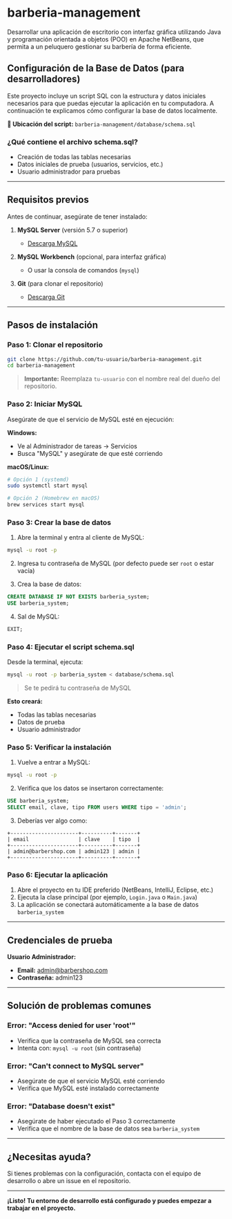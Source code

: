 # barberia-management

Desarrollar una aplicación de escritorio con interfaz gráfica utilizando Java y programación orientada a objetos (POO) en Apache NetBeans, que permita a un peluquero gestionar su barbería de forma eficiente.

##  Configuración de la Base de Datos (para desarrolladores)

Este proyecto incluye un script SQL con la estructura y datos iniciales necesarios para que puedas ejecutar la aplicación en tu computadora. A continuación te explicamos cómo configurar la base de datos localmente.

**📁 Ubicación del script:** `barberia-management/database/schema.sql`

### ¿Qué contiene el archivo schema.sql?
-  Creación de todas las tablas necesarias
-  Datos iniciales de prueba (usuarios, servicios, etc.)
-  Usuario administrador para pruebas

---

##  Requisitos previos

Antes de continuar, asegúrate de tener instalado:

1. **MySQL Server** (versión 5.7 o superior)
   -  [Descarga MySQL](https://dev.mysql.com/downloads/installer/)

2. **MySQL Workbench** (opcional, para interfaz gráfica)
   - O usar la consola de comandos (`mysql`)

3. **Git** (para clonar el repositorio)
   -  [Descarga Git](https://git-scm.com/downloads)

---

##  Pasos de instalación

### Paso 1: Clonar el repositorio
```bash
git clone https://github.com/tu-usuario/barberia-management.git
cd barberia-management
```
>  **Importante:** Reemplaza `tu-usuario` con el nombre real del dueño del repositorio.

### Paso 2: Iniciar MySQL
Asegúrate de que el servicio de MySQL esté en ejecución:

**Windows:**
- Ve al Administrador de tareas → Servicios
- Busca "MySQL" y asegúrate de que esté corriendo

**macOS/Linux:**
```bash
# Opción 1 (systemd)
sudo systemctl start mysql

# Opción 2 (Homebrew en macOS)
brew services start mysql
```

### Paso 3: Crear la base de datos
1. Abre la terminal y entra al cliente de MySQL:
```bash
mysql -u root -p
```

2. Ingresa tu contraseña de MySQL (por defecto puede ser `root` o estar vacía)

3. Crea la base de datos:
```sql
CREATE DATABASE IF NOT EXISTS barberia_system;
USE barberia_system;
```

4. Sal de MySQL:
```sql
EXIT;
```

### Paso 4: Ejecutar el script schema.sql
Desde la terminal, ejecuta:
```bash
mysql -u root -p barberia_system < database/schema.sql
```
> Se te pedirá tu contraseña de MySQL

 **Esto creará:**
- Todas las tablas necesarias
- Datos de prueba
- Usuario administrador

### Paso 5: Verificar la instalación
1. Vuelve a entrar a MySQL:
```bash
mysql -u root -p
```

2. Verifica que los datos se insertaron correctamente:
```sql
USE barberia_system;
SELECT email, clave, tipo FROM users WHERE tipo = 'admin';
```

3. Deberías ver algo como:
```
+----------------------+----------+-------+
| email                | clave    | tipo  |
+----------------------+----------+-------+
| admin@barbershop.com | admin123 | admin |
+----------------------+----------+-------+
```

### Paso 6: Ejecutar la aplicación
1. Abre el proyecto en tu IDE preferido (NetBeans, IntelliJ, Eclipse, etc.)
2. Ejecuta la clase principal (por ejemplo, `Login.java` o `Main.java`)
3. La aplicación se conectará automáticamente a la base de datos `barberia_system`

---

##  Credenciales de prueba

**Usuario Administrador:**
- **Email:** admin@barbershop.com
- **Contraseña:** admin123

---

##  Solución de problemas comunes

### Error: "Access denied for user 'root'"
- Verifica que la contraseña de MySQL sea correcta
- Intenta con: `mysql -u root` (sin contraseña)

### Error: "Can't connect to MySQL server"
- Asegúrate de que el servicio MySQL esté corriendo
- Verifica que MySQL esté instalado correctamente

### Error: "Database doesn't exist"
- Asegúrate de haber ejecutado el Paso 3 correctamente
- Verifica que el nombre de la base de datos sea `barberia_system`

---

##  ¿Necesitas ayuda?

Si tienes problemas con la configuración, contacta con el equipo de desarrollo o abre un issue en el repositorio.

---

**¡Listo! Tu entorno de desarrollo está configurado y puedes empezar a trabajar en el proyecto.**